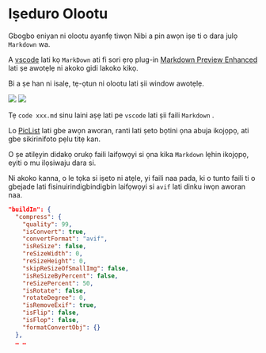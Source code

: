 # Iṣeduro Olootu

Gbogbo eniyan ni olootu ayanfẹ tiwọn Nibi a pin awọn iṣe ti o dara julọ `Markdown` wa.

A [vscode](https://code.visualstudio.com/) lati kọ `MarkDown` ati fi sori ẹrọ plug-in [Markdown Preview Enhanced](https://marketplace.visualstudio.com/items?itemName=shd101wyy.markdown-preview-enhanced) lati ṣe awotẹlẹ ni akoko gidi lakoko kikọ.

Bi a ṣe han ni isalẹ, tẹ-ọtun ni olootu lati ṣii window awotẹlẹ.

![](https://p.3ti.site/1720775216.avif)
![](https://p.3ti.site/1720775043.avif)

Tẹ `code xxx.md` sinu laini aṣẹ lati pe `vscode` lati ṣii faili `Markdown` .

Lo [PicList](https://github.com/Kuingsmile/PicList) lati gbe awọn aworan, ranti lati ṣeto bọtini ọna abuja ikojọpọ, ati gbe sikirinifoto pẹlu titẹ kan.

O ṣe atilẹyin didakọ orukọ faili laifọwọyi si ọna kika `Markdown` lẹhin ikojọpọ, eyiti o mu ilọsiwaju dara si.

Ni akoko kanna, o le tọka si iṣeto ni atẹle, yi faili naa pada, ki o tunto faili ti o gbejade lati fisinuirindigbindigbin laifọwọyi si `avif` lati dinku iwọn aworan naa.

```json
"buildIn": {
  "compress": {
    "quality": 99,
    "isConvert": true,
    "convertFormat": "avif",
    "isReSize": false,
    "reSizeWidth": 0,
    "reSizeHeight": 0,
    "skipReSizeOfSmallImg": false,
    "isReSizeByPercent": false,
    "reSizePercent": 50,
    "isRotate": false,
    "rotateDegree": 0,
    "isRemoveExif": true,
    "isFlip": false,
    "isFlop": false,
    "formatConvertObj": {}
  },
  … …
```